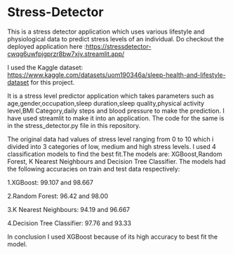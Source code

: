 # Stress-Detector
This is a stress detector application which uses various lifestyle and physiological data to predict stress levels of an individual. Do checkout the deployed application here :https://stressdetector-cwqg6uwfpjgprzr8bw7xjv.streamlit.app/

I used the Kaggle dataset: https://www.kaggle.com/datasets/uom190346a/sleep-health-and-lifestyle-dataset for this project. 

It is a stress level predictor application which takes parameters such as age,gender,occupation,sleep duration,sleep quality,physical activity level,BMI Category,daily steps and blood pressure to make the prediction.
I have used streamlit to make it into an application. The code for the same is in the stress_detector.py file in this repository.

The original data had values of stress level ranging from 0 to 10 which i divided into 3 categories of low, medium and high stress levels. 
I used 4 classification models to find the best fit.The models are: XGBoost,Random Forest, K Nearest Neighbours and Decision Tree Classifier. The models had the following accuracies on train and test data respectively:

1.XGBoost: 99.107 and 98.667

2.Random Forest: 96.42 and 98.00

3.K Nearest Neighbours: 94.19 and 96.667

4.Decision Tree Classifier: 97.76 and 93.33

In conclusion I used XGBoost because of its high accuracy to best fit the model.
